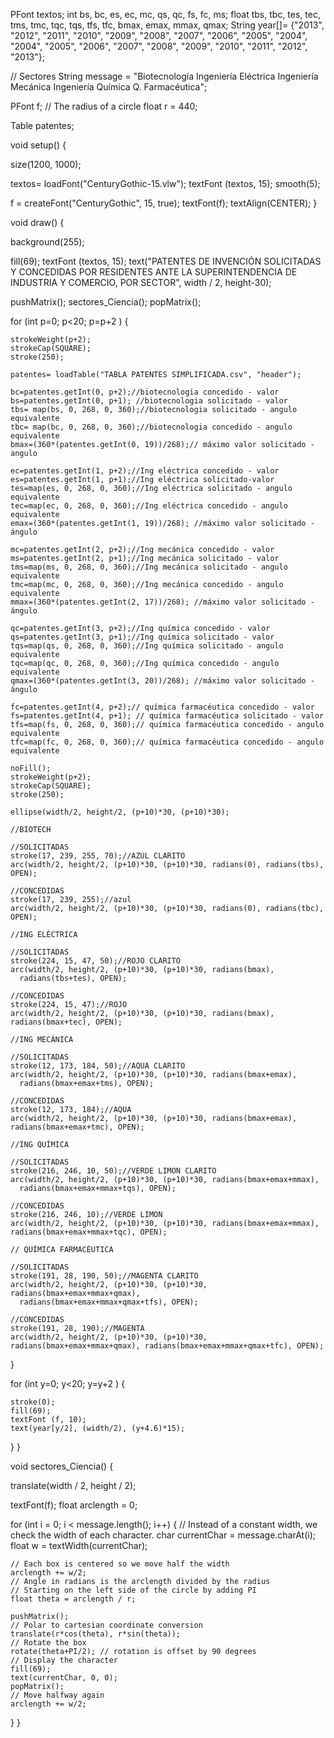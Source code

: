 


PFont textos;
int bs, bc, es, ec, mc, qs, qc, fs, fc, ms;
float tbs, tbc, tes, tec, tms, tmc, tqc, tqs, tfs, tfc, bmax, emax, mmax, qmax;
String year[]= {"2013", "2012", "2011", "2010", "2009", "2008", "2007", "2006", "2005", "2004", "2004", "2005", "2006", "2007", "2008", "2009", "2010", "2011", "2012", "2013"};

// Sectores
String message = "Biotecnología                               Ingeniería Eléctrica                                                                                                                                                                                                                                     Ingeniería Mecánica                                                                                                                                                                                                   Ingeniería Química                                                Q. Farmacéutica";

PFont f;
// The radius of a circle
float r = 440;


Table patentes;




void setup() {

  size(1200, 1000);


  textos= loadFont("CenturyGothic-15.vlw"); 
  textFont (textos, 15); 
  smooth(5);



  f = createFont("CenturyGothic", 15, true);
  textFont(f);
  textAlign(CENTER);
}

void draw() {
  
  


  background(255);

  fill(69);
  textFont (textos, 15); 
  text("PATENTES DE INVENCIÓN SOLICITADAS Y CONCEDIDAS POR RESIDENTES ANTE LA SUPERINTENDENCIA DE INDUSTRIA Y COMERCIO, POR SECTOR", 
    width / 2, height-30);


  pushMatrix();
  sectores_Ciencia();
  popMatrix();




  for (int p=0; p<20; p=p+2 ) { 

    strokeWeight(p+2);
    strokeCap(SQUARE);
    stroke(250);

    patentes= loadTable("TABLA PATENTES SIMPLIFICADA.csv", "header");   

    bc=patentes.getInt(0, p+2);//biotecnologia concedido - valor
    bs=patentes.getInt(0, p+1); //biotecnologia solicitado - valor
    tbs= map(bs, 0, 268, 0, 360);//biotecnologia solicitado - angulo equivalente
    tbc= map(bc, 0, 268, 0, 360);//biotecnologia concedido - angulo equivalente
    bmax=(360*(patentes.getInt(0, 19))/268);// máximo valor solicitado - angulo

    ec=patentes.getInt(1, p+2);//Ing eléctrica concedido - valor
    es=patentes.getInt(1, p+1);//Ing eléctrica solicitado-valor
    tes=map(es, 0, 268, 0, 360);//Ing eléctrica solicitado - angulo equivalente
    tec=map(ec, 0, 268, 0, 360);//Ing eléctrica concedido - angulo equivalente
    emax=(360*(patentes.getInt(1, 19))/268); //máximo valor solicitado - ángulo

    mc=patentes.getInt(2, p+2);//Ing mecánica concedido - valor
    ms=patentes.getInt(2, p+1);//Ing mecánica solicitado - valor
    tms=map(ms, 0, 268, 0, 360);//Ing mecánica solicitado - angulo equivalente
    tmc=map(mc, 0, 268, 0, 360);//Ing mecánica concedido - angulo equivalente
    mmax=(360*(patentes.getInt(2, 17))/268); //máximo valor solicitado - ángulo

    qc=patentes.getInt(3, p+2);//Ing química concedido - valor
    qs=patentes.getInt(3, p+1);//Ing química solicitado - valor
    tqs=map(qs, 0, 268, 0, 360);//Ing química solicitado - angulo equivalente
    tqc=map(qc, 0, 268, 0, 360);//Ing química concedido - angulo equivalente
    qmax=(360*(patentes.getInt(3, 20))/268); //máximo valor solicitado - ángulo

    fc=patentes.getInt(4, p+2);// química farmacéutica concedido - valor
    fs=patentes.getInt(4, p+1); // química farmacéutica solicitado - valor
    tfs=map(fs, 0, 268, 0, 360);// química farmacéutica concedido - angulo equivalente
    tfc=map(fc, 0, 268, 0, 360);// química farmacéutica concedido - angulo equivalente

    noFill();
    strokeWeight(p+2);
    strokeCap(SQUARE);
    stroke(250);

    ellipse(width/2, height/2, (p+10)*30, (p+10)*30);

    //BIOTECH

    //SOLICITADAS
    stroke(17, 239, 255, 70);//AZUL CLARITO
    arc(width/2, height/2, (p+10)*30, (p+10)*30, radians(0), radians(tbs), OPEN);

    //CONCEDIDAS
    stroke(17, 239, 255);//azul
    arc(width/2, height/2, (p+10)*30, (p+10)*30, radians(0), radians(tbc), OPEN);

    //ING ELÉCTRICA

    //SOLICITADAS
    stroke(224, 15, 47, 50);//ROJO CLARITO
    arc(width/2, height/2, (p+10)*30, (p+10)*30, radians(bmax), 
      radians(tbs+tes), OPEN);

    //CONCEDIDAS
    stroke(224, 15, 47);//ROJO
    arc(width/2, height/2, (p+10)*30, (p+10)*30, radians(bmax), radians(bmax+tec), OPEN);

    //ING MECÁNICA

    //SOLICITADAS
    stroke(12, 173, 184, 50);//AQUA CLARITO
    arc(width/2, height/2, (p+10)*30, (p+10)*30, radians(bmax+emax), 
      radians(bmax+emax+tms), OPEN);

    //CONCEDIDAS
    stroke(12, 173, 184);//AQUA
    arc(width/2, height/2, (p+10)*30, (p+10)*30, radians(bmax+emax), radians(bmax+emax+tmc), OPEN);

    //ING QUÍMICA

    //SOLICITADAS
    stroke(216, 246, 10, 50);//VERDE LIMON CLARITO
    arc(width/2, height/2, (p+10)*30, (p+10)*30, radians(bmax+emax+mmax), 
      radians(bmax+emax+mmax+tqs), OPEN);

    //CONCEDIDAS
    stroke(216, 246, 10);//VERDE LIMON
    arc(width/2, height/2, (p+10)*30, (p+10)*30, radians(bmax+emax+mmax), radians(bmax+emax+mmax+tqc), OPEN);

    // QUÍMICA FARMACÉUTICA

    //SOLICITADAS
    stroke(191, 28, 190, 50);//MAGENTA CLARITO
    arc(width/2, height/2, (p+10)*30, (p+10)*30, radians(bmax+emax+mmax+qmax), 
      radians(bmax+emax+mmax+qmax+tfs), OPEN);

    //CONCEDIDAS
    stroke(191, 28, 190);//MAGENTA
    arc(width/2, height/2, (p+10)*30, (p+10)*30, radians(bmax+emax+mmax+qmax), radians(bmax+emax+mmax+qmax+tfc), OPEN);
  }


  for (int y=0; y<20; y=y+2 ) { 

    stroke(0);
    fill(69);
    textFont (f, 10); 
    text(year[y/2], (width/2), (y+4.6)*15);
  }
}

void sectores_Ciencia() {

  translate(width / 2, height / 2);
  
  textFont(f);
  float arclength = 0;

  for (int i = 0; i < message.length(); i++)
  {
    // Instead of a constant width, we check the width of each character.
    char currentChar = message.charAt(i);
    float w = textWidth(currentChar);

    // Each box is centered so we move half the width
    arclength += w/2;
    // Angle in radians is the arclength divided by the radius
    // Starting on the left side of the circle by adding PI
    float theta = arclength / r;    

    pushMatrix();
    // Polar to cartesian coordinate conversion
    translate(r*cos(theta), r*sin(theta));
    // Rotate the box
    rotate(theta+PI/2); // rotation is offset by 90 degrees
    // Display the character
    fill(69);
    text(currentChar, 0, 0);
    popMatrix();
    // Move halfway again
    arclength += w/2;
  }
}
